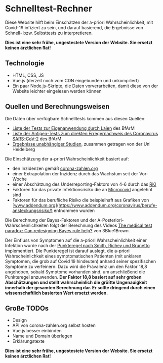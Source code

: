 # Schnelltest-Rechner
Diese Website hilft beim Einschätzen der a-priori Wahrscheinlichkeit, mit Covid-19 infiziert zu sein, und darauf basierend, die Ergebnisse von Schnell- bzw. Selbsttests zu interpretieren.

__Dies ist eine sehr frühe, ungestestete Version der Website. Sie ersetzt keinen ärztlichen Rat!__

## Technologie
 * HTML, CSS, JS
 * Vue.js (derzeit noch vom CDN eingebunden und unkompiliert)
 * Ein paar Node.js-Skripte, die Daten vorverarbeiten, damit diese von der Website leichter eingelesen werden können

## Quellen und Berechnungsweisen

Die Daten über verfügbare Schnelltests kommen aus diesen Quellen:
 * [Liste der Tests zur Eigenanwendung durch Laien](https://www.bfarm.de/DE/Medizinprodukte/Antigentests/_node.html) des BfArM
 * [Liste der Antigen-Tests zum direkten Erregernachweis des Coronavirus SARS-CoV-2](https://antigentest.bfarm.de/ords/f?p=ANTIGENTESTS-AUF-SARS-COV-2) des BfArM
 * [Ergebnisse unabhängiger Studien](https://www.klinikum.uni-heidelberg.de/diagnostics-global-health), zusammen getragen von der Uni Heidelberg

Die Einschätzung der a-priori Wahrscheinlichkeit basiert auf:
 * den Inzidenzen gemäß [corona-zahlen.org](https://api.corona-zahlen.org/docs/)
 * einer Extrapolation der Inzidenz durch das Wachstum seit der Vor-Woche
 * einer Abschätzung des Underreporting-Faktors von 4-6 durch das [RKI](https://www.rki.de/DE/Content/Infekt/EpidBull/Archiv/2020/Ausgaben/50_20.pdf?__blob=publicationFile)
 * Faktoren für das private Infektionsrisiko die an [Microcovid](https://www.microcovid.org) angelehnt sind
 * Faktoren für das berufliche Risiko die beispielhaft aus Grafiken von [www.addendum.org](https://www.addendum.org/coronavirus/berufe-ansteckungsrisiko/) entnommen wurden

Die Berechnung der Bayes-Faktoren und der A-Posteriori-Wahrscheinlichkeiten folgt der Berechnung des Videos [The medical test paradox: Can redesigning Bayes rule help?](https://www.youtube.com/watch?v=lG4VkPoG3ko&t) von 3Blue1Brown.

Der Einfluss von Symptomen auf die a-priori Wahrscheinlichkeit einer Infektion wurde nach der [Punkteregel nach Smith, Richey und Brunetto](https://www.ncbi.nlm.nih.gov/pmc/articles/PMC7584484/) implementiert. Die Punkteregel ist darauf auslegt, die a-priori Wahrscheinlichkeit eines symptomatischen Patienten (mit unklaren Symptomen, die grob auf Covid 19 hindeuten) anhand seiner spezifischen Symptome zu verfeinern. Dazu wird die Prävalenz um den Faktor 18,8 angehoben, sobald Symptome vorhanden sind, um anschließend die Punkteregel anzuwenden. **Der Faktor 18,8 basiert auf sehr groben Abschätzungen und stellt wahrscheinlich die größte Ungenauigkeit innerhalb der gesamten Berechnung dar. Er sollte dringend durch einen wissenschaftlich basierten Wert ersetzt werden.** 

## Große TODOs
 * Design
 * API von corona-zahlen.org selbst hosten
 * Vue.js besser einbinden
 * Name und Domain überlegen
 * Erklärungstexte

__Dies ist eine sehr frühe, ungestestete Version der Website. Sie ersetzt keinen ärztlichen Rat!__